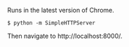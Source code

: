 Runs in the latest version of Chrome.

```
$ python -m SimpleHTTPServer
```

Then navigate to http://localhost:8000/.

